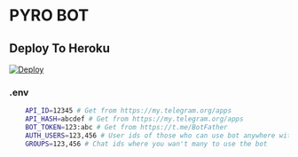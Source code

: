 # PYRO BOT

## Deploy To Heroku
[![Deploy](https://www.herokucdn.com/deploy/button.svg)](https://heroku.com/deploy?template=https://github.com/ankitraoak/nlt)
### .env
```sh
    API_ID=12345 # Get from https://my.telegram.org/apps
    API_HASH=abcdef # Get from https://my.telegram.org/apps
    BOT_TOKEN=123:abc # Get from https://t.me/BotFather
    AUTH_USERS=123,456 # User ids of those who can use bot anywhere without limit
    GROUPS=123,456 # Chat ids where you wan't many to use the bot
